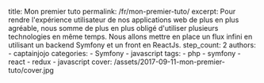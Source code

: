 title: Mon premier tuto
permalink: /fr/mon-premier-tuto/
excerpt: Pour rendre l'expérience utilisateur de nos applications web de plus en plus agréable, nous somme de plus en plus obligé d'utiliser plusieurs technologies en même temps. Nous allons mettre en place un flux infini en utilisant un backend Symfony et un front en ReactJs.
step_count: 2
authors:
    - captainjojo
categories:
    - Symfony
    - javascript
tags:
    - php
    - symfony
    - react
    - redux
    - javascript
cover: /assets/2017-09-11-mon-premier-tuto/cover.jpg
